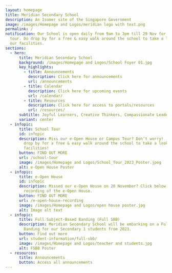 ```yaml
---
layout: homepage
title: Meridian Secondary School
description: An Isomer site of the Singapore Government
image: /images/Homepage and Logos/meridian logo with text.png
permalink: /
notification: Our School is open daily from 9am to 3pm till 29 Nov for school
  tour. Do drop by for a free & easy walk around the school to take a look at
  our facilities.
sections:
  - hero:
      title: Meridian Secondary School
      background: /images/Homepage and Logos/School Foyer 01.jpg
      key_highlights:
        - title: Announcements
          description: Click here for announcements
          url: /announcements
        - title: Calendar
          description: Click here for upcoming events
          url: /calendar/
        - title: Resources
          description: Click here for access to portals/resources
          url: /resources/
      subtitle: Joyful Learners, Creative Thinkers, Compassionate Leaders
      variant: center
  - infopic:
      title: School Tour
      id: infopic
      description: Miss our e-Open House or Campus Tour? Don’t worry!  You can still
        drop by for a free & easy walk around the school to take a look at our
        facilities!
      button: FIND OUT MORE
      url: /school-tour
      image: /images/Homepage and Logos/School_Tour_2023_Poster.jpeg
      alt: e-Open House Poster
  - infopic:
      title: e-Open House
      id: infopic
      description: Missed our e-Open House on 20 November? Click below to access the
        recording of the e-Open House.
      button: FIND OUT MORE
      url: /e-open-house-recording
      image: /images/Homepage and Logos/open house poster.jpg
      alt: Image alt text
  - infopic:
      title: Full Subject-Based Banding (Full SBB)
      description: Meridian Secondary School will be embarking on a Full Subject-Based
        Banding for our Secondary 1 students from 2023.
      button: Find out more
      url: student-information/full-sbb/
      image: /images/Homepage and Logos/teacher and students.jpg
      alt: FSBB Poster
  - resources:
      title: Announcements
      button: Access all announcements
---
```

